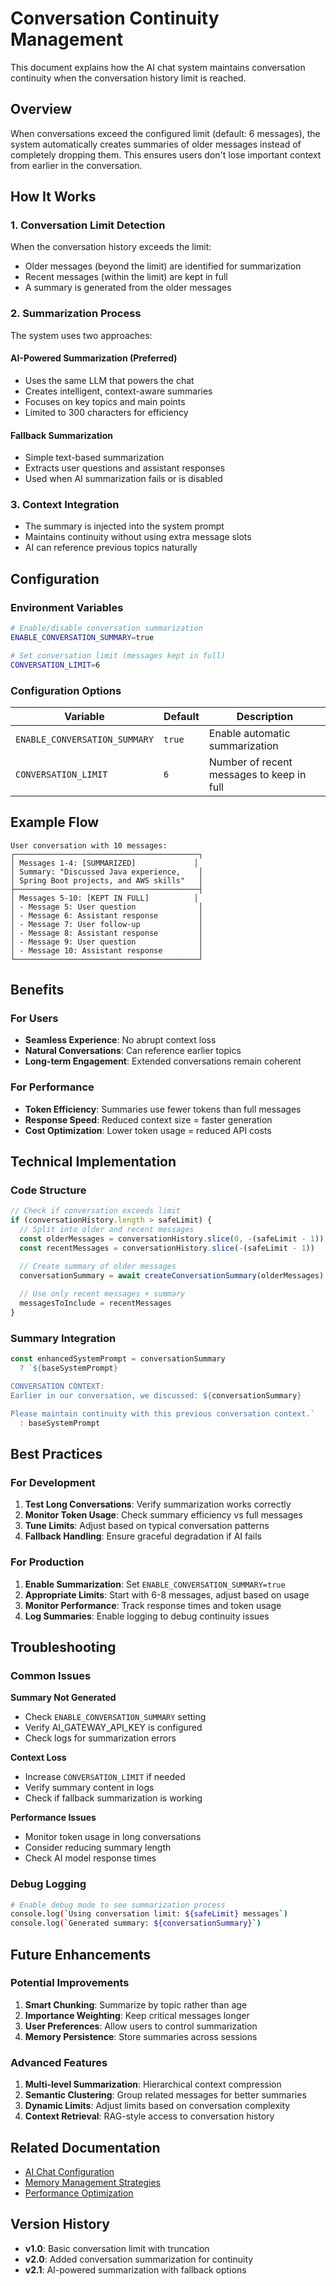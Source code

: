 # Conversation Continuity Management

This document explains how the AI chat system maintains conversation continuity when the conversation history limit is reached.

## Overview

When conversations exceed the configured limit (default: 6 messages), the system automatically creates summaries of older messages instead of completely dropping them. This ensures users don't lose important context from earlier in the conversation.

## How It Works

### 1. **Conversation Limit Detection**
When the conversation history exceeds the limit:
- Older messages (beyond the limit) are identified for summarization
- Recent messages (within the limit) are kept in full
- A summary is generated from the older messages

### 2. **Summarization Process**
The system uses two approaches:

#### AI-Powered Summarization (Preferred)
- Uses the same LLM that powers the chat
- Creates intelligent, context-aware summaries
- Focuses on key topics and main points
- Limited to 300 characters for efficiency

#### Fallback Summarization
- Simple text-based summarization
- Extracts user questions and assistant responses
- Used when AI summarization fails or is disabled

### 3. **Context Integration**
- The summary is injected into the system prompt
- Maintains continuity without using extra message slots
- AI can reference previous topics naturally

## Configuration

### Environment Variables

```bash
# Enable/disable conversation summarization
ENABLE_CONVERSATION_SUMMARY=true

# Set conversation limit (messages kept in full)
CONVERSATION_LIMIT=6
```

### Configuration Options

| Variable | Default | Description |
|----------|---------|-------------|
| `ENABLE_CONVERSATION_SUMMARY` | `true` | Enable automatic summarization |
| `CONVERSATION_LIMIT` | `6` | Number of recent messages to keep in full |

## Example Flow

```
User conversation with 10 messages:
┌─────────────────────────────────────────┐
│ Messages 1-4: [SUMMARIZED]             │
│ Summary: "Discussed Java experience,    │
│ Spring Boot projects, and AWS skills"   │
├─────────────────────────────────────────┤
│ Messages 5-10: [KEPT IN FULL]          │
│ - Message 5: User question              │
│ - Message 6: Assistant response         │
│ - Message 7: User follow-up             │
│ - Message 8: Assistant response         │
│ - Message 9: User question              │
│ - Message 10: Assistant response        │
└─────────────────────────────────────────┘
```

## Benefits

### For Users
- **Seamless Experience**: No abrupt context loss
- **Natural Conversations**: Can reference earlier topics
- **Long-term Engagement**: Extended conversations remain coherent

### For Performance
- **Token Efficiency**: Summaries use fewer tokens than full messages
- **Response Speed**: Reduced context size = faster generation
- **Cost Optimization**: Lower token usage = reduced API costs

## Technical Implementation

### Code Structure

```typescript
// Check if conversation exceeds limit
if (conversationHistory.length > safeLimit) {
  // Split into older and recent messages
  const olderMessages = conversationHistory.slice(0, -(safeLimit - 1))
  const recentMessages = conversationHistory.slice(-(safeLimit - 1))

  // Create summary of older messages
  conversationSummary = await createConversationSummary(olderMessages)
  
  // Use only recent messages + summary
  messagesToInclude = recentMessages
}
```

### Summary Integration

```typescript
const enhancedSystemPrompt = conversationSummary 
  ? `${baseSystemPrompt}

CONVERSATION CONTEXT:
Earlier in our conversation, we discussed: ${conversationSummary}

Please maintain continuity with this previous conversation context.`
  : baseSystemPrompt
```

## Best Practices

### For Development
1. **Test Long Conversations**: Verify summarization works correctly
2. **Monitor Token Usage**: Check summary efficiency vs full messages
3. **Tune Limits**: Adjust based on typical conversation patterns
4. **Fallback Handling**: Ensure graceful degradation if AI fails

### For Production
1. **Enable Summarization**: Set `ENABLE_CONVERSATION_SUMMARY=true`
2. **Appropriate Limits**: Start with 6-8 messages, adjust based on usage
3. **Monitor Performance**: Track response times and token usage
4. **Log Summaries**: Enable logging to debug continuity issues

## Troubleshooting

### Common Issues

**Summary Not Generated**
- Check `ENABLE_CONVERSATION_SUMMARY` setting
- Verify AI_GATEWAY_API_KEY is configured
- Check logs for summarization errors

**Context Loss**
- Increase `CONVERSATION_LIMIT` if needed
- Verify summary content in logs
- Check if fallback summarization is working

**Performance Issues**
- Monitor token usage in long conversations
- Consider reducing summary length
- Check AI model response times

### Debug Logging

```bash
# Enable debug mode to see summarization process
console.log(`Using conversation limit: ${safeLimit} messages`)
console.log(`Generated summary: ${conversationSummary}`)
```

## Future Enhancements

### Potential Improvements
1. **Smart Chunking**: Summarize by topic rather than age
2. **Importance Weighting**: Keep critical messages longer
3. **User Preferences**: Allow users to control summarization
4. **Memory Persistence**: Store summaries across sessions

### Advanced Features
1. **Multi-level Summarization**: Hierarchical context compression
2. **Semantic Clustering**: Group related messages for better summaries
3. **Dynamic Limits**: Adjust limits based on conversation complexity
4. **Context Retrieval**: RAG-style access to conversation history

## Related Documentation

- [AI Chat Configuration](./AI_CHAT_CONFIGURATION.md)
- [Memory Management Strategies](./MEMORY_MANAGEMENT.md)
- [Performance Optimization](./PERFORMANCE_OPTIMIZATION.md)

## Version History

- **v1.0**: Basic conversation limit with truncation
- **v2.0**: Added conversation summarization for continuity
- **v2.1**: AI-powered summarization with fallback options